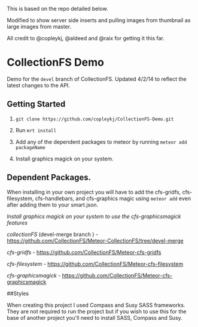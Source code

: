This is based on the repo detailed below.

Modified to show server side inserts and pulling images from thumbnail as large images from master.

All credit to @copleykj, @aldeed and @raix for getting it this far.

# CollectionFS Demo

Demo for the `devel` branch of CollectionFS. Updated 4/2/14 to reflect the latest changes to the API.

## Getting Started

1. `git clone https://github.com/copleykj/CollectionFS-Demo.git`

2. Run `mrt install`

3. Add any of the dependent packages to meteor by running `meteor add packageName`

4. Install graphics magick on your system.


## Dependent Packages.

When installing in your own project you will have to add the cfs-gridfs, cfs-filesystem, cfs-handlebars, and cfs-graphics magic using `meteor add` even after adding them to your smart.json.

*Install graphics magick on your system to use the cfs-graphicsmagick features*

*collectionFS* (devel-merge branch ) - https://github.com/CollectionFS/Meteor-CollectionFS/tree/devel-merge

*cfs-gridfs* - https://github.com/CollectionFS/Meteor-cfs-gridfs

*cfs-filesystem* - https://github.com/CollectionFS/Meteor-cfs-filesystem

*cfs-graphicsmagick* - https://github.com/CollectionFS/Meteor-cfs-graphicsmagick

##Styles

When creating this project I used Compass and Susy SASS frameworks. They are not required to run the project but if you wish to use this for the base of another project you'll need to install SASS, Compass and Susy.
